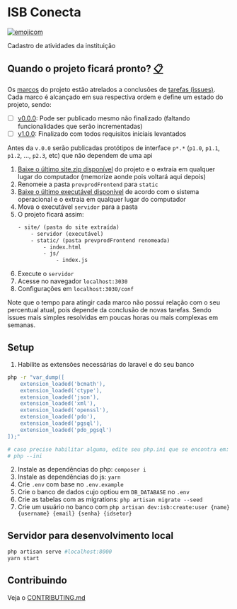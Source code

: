 # ISB Conecta

[![emojicom](https://img.shields.io/badge/emojicom-%F0%9F%90%9B%20%F0%9F%86%95%20%F0%9F%92%AF%20%F0%9F%91%AE%20%F0%9F%86%98%20%F0%9F%92%A4-%23fff)](https://gist.github.com/nenitf/1cf5182bff009974bf436f978eea1996#emojicom)

Cadastro de atividades da instituição

## <a name="status"></a> Quando o projeto ficará pronto? [:clipboard:](#status)

Os [marcos](https://github.com/nenitf/isb-conecta/milestones) do projeto estão atrelados a conclusões de [tarefas (issues)](https://github.com/nenitf/isb-conecta/issues). Cada marco é alcançado em sua respectiva ordem e define um estado do projeto, sendo:
- [ ] [v0.0.0](https://github.com/nenitf/isb-conecta/milestone/1): Pode ser publicado mesmo não finalizado (faltando funcionalidades que serão incrementadas)
- [ ] [v1.0.0](https://github.com/nenitf/isb-conecta/milestone/2): Finalizado com todos requisitos iniciais levantados

Antes da `v.0.0` serão publicadas protótipos de interface `p*.*` (`p1.0`, `p1.1`, `p1.2`, ..., `p2.3`, etc) que não dependem de uma api


1. [Baixe o último site.zip disponível](https://github.com/nenitf/isb-conecta/releases/latest) do projeto e o extraia em qualquer lugar do computador (memorize aonde pois voltará aqui depois)
2. Renomeie a pasta `prevprodFrontend` para `static`
3. [Baixe o último executável disponível](https://github.com/nenitf/localspa/releases/latest) de acordo com o sistema operacional e o extraia em qualquer lugar do computador
4. Mova o executável `servidor` para a pasta
2. O projeto ficará assim:
    ```txt
    - site/ (pasta do site extraída)
        - servidor (executável)
        - static/ (pasta prevprodFrontend renomeada)
            - index.html
            - js/
                - index.js
    ```
3. Execute o `servidor`
4. Acesse no navegador `localhost:3030`
5. Configurações em `localhost:3030/conf`

Note que o tempo para atingir cada marco não possui relação com o seu percentual atual, pois depende da conclusão de novas tarefas. Sendo issues mais simples resolvidas em poucas horas ou mais complexas em semanas.

## Setup

1. Habilite as extensões necessárias do laravel e do seu banco
```sh
php -r "var_dump([
    extension_loaded('bcmath'),
    extension_loaded('ctype'),
    extension_loaded('json'),
    extension_loaded('xml'),
    extension_loaded('openssl'),
    extension_loaded('pdo'),
    extension_loaded('pgsql'),
    extension_loaded('pdo_pgsql')
]);"

# caso precise habilitar alguma, edite seu php.ini que se encontra em:
# php --ini
```
2. Instale as dependências do php: ``composer i``
3. Instale as dependências do js: ``yarn``
4. Crie `.env` com base no `.env.example`
5. Crie o banco de dados cujo optiou em `DB_DATABASE` no `.env`
6. Crie as tabelas com as migrations: ``php artisan migrate --seed``
7. Crie um usuário no banco com ``php artisan dev:isb:create:user {name} {username} {email} {senha} {idsetor}``

## Servidor para desenvolvimento local

```sh
php artisan serve #localhost:8000
yarn start
```

## Contribuindo

Veja o [CONTRIBUTING.md](CONTRIBUTING.md)

